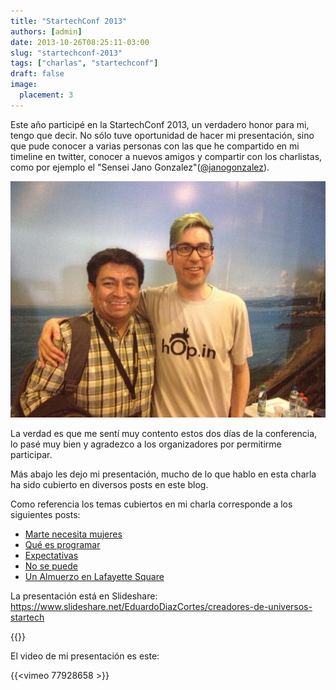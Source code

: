 ```yaml
---
title: "StartechConf 2013"
authors: [admin]
date: 2013-10-26T08:25:11-03:00
slug: "startechconf-2013"
tags: ["charlas", "startechconf"]
draft: false
image:
  placement: 3
---
```


Este año participé en la StartechConf 2013, un verdadero honor para mi,
tengo que decir. No sólo tuve oportunidad de hacer mi presentación, sino
que pude conocer a varias personas con las que he compartido en mi
timeline en twitter, conocer a nuevos amigos y compartir con los
charlistas, como por ejemplo el "Sensei Jano Gonzalez"([\@janogonzalez](https://twitter.com/janogonzalez)).

![](senseijano.jpg)

La verdad es que me sentí muy contento estos dos días de la conferencia,
lo pasé muy bien y agradezco a los organizadores por permitirme
participar.

Más abajo les dejo mi presentación, mucho de lo que hablo en esta charla
ha sido cubierto en diversos posts en este blog.

Como referencia los temas cubiertos en mi charla corresponde a los
siguientes posts:

-   [Marte necesita mujeres](/blog/2013/09/marte-necesita-mujeres.html)
-   [Qué es programar](/blog/2012/05/que-es-programar.html)
-   [Expectativas](/blog/2013/03/expectativas.html)
-   [No se puede](/blog/2013/08/no-se-puede.html)
-   [Un Almuerzo en Lafayette Square](/blog/2012/03/un-almuerzo-en-lafayette-square.html)

La presentación está en Slideshare:
<https://www.slideshare.net/EduardoDiazCortes/creadores-de-universos-startech>

{{<slideshare id="27619445">}}

El video de mi presentación es este:

{{<vimeo 77928658 >}}
